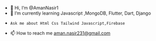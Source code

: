 - 👋 Hi, I’m @AmanNasir1
- 🌱 I’m currently learning Javascript ,MongoDB, Flutter, Dart, Django
-     Ask me about Html Css Tailwind Javascript,Firebase
- 📫 How to reach me aman.nasir231@gmail.com

<!---
AmanNasir1/AmanNasir1 is a ✨ special ✨ repository because its `README.md` (this file) appears on your GitHub profile.
You can click the Preview link to take a look at your changes.
--->
